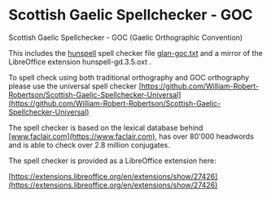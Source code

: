 # Scottish Gaelic Spellchecker - GOC
Scottish Gaelic Spellchecker - GOC (Gaelic Orthographic Convention)

This includes the [hunspell](https://hunspell.github.io/) spell checker file [glan-goc.txt](glan-goc.txt) and a mirror of the LibreOffice extension hunspell-gd.3.5.oxt .

To spell check using both traditional orthography and GOC orthography please use the universal spell checker [https://github.com/William-Robert-Robertson/Scottish-Gaelic-Spellchecker-Universal](https://github.com/William-Robert-Robertson/Scottish-Gaelic-Spellchecker-Universal)

The spell checker is based on the lexical database behind [www.faclair.com](https://www.faclair.com), has over 80'000 headwords and is able to check over 2.8 million conjugates.

The spell checker is provided as a LibreOffice extension here:

[https://extensions.libreoffice.org/en/extensions/show/27426](https://extensions.libreoffice.org/en/extensions/show/27426)

